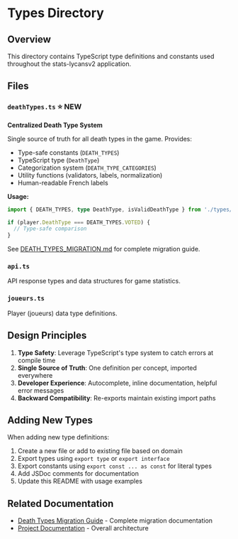 # Types Directory

## Overview

This directory contains TypeScript type definitions and constants used throughout the stats-lycansv2 application.

## Files

### `deathTypes.ts` ⭐ NEW
**Centralized Death Type System**

Single source of truth for all death types in the game. Provides:
- Type-safe constants (`DEATH_TYPES`)
- TypeScript type (`DeathType`)
- Categorization system (`DEATH_TYPE_CATEGORIES`)
- Utility functions (validators, labels, normalization)
- Human-readable French labels

**Usage:**
```typescript
import { DEATH_TYPES, type DeathType, isValidDeathType } from './types/deathTypes';

if (player.DeathType === DEATH_TYPES.VOTED) {
  // Type-safe comparison
}
```

See [DEATH_TYPES_MIGRATION.md](./DEATH_TYPES_MIGRATION.md) for complete migration guide.

### `api.ts`
API response types and data structures for game statistics.

### `joueurs.ts`
Player (joueurs) data type definitions.

## Design Principles

1. **Type Safety**: Leverage TypeScript's type system to catch errors at compile time
2. **Single Source of Truth**: One definition per concept, imported everywhere
3. **Developer Experience**: Autocomplete, inline documentation, helpful error messages
4. **Backward Compatibility**: Re-exports maintain existing import paths

## Adding New Types

When adding new type definitions:

1. Create a new file or add to existing file based on domain
2. Export types using `export type` or `export interface`
3. Export constants using `export const ... as const` for literal types
4. Add JSDoc comments for documentation
5. Update this README with usage examples

## Related Documentation

- [Death Types Migration Guide](./DEATH_TYPES_MIGRATION.md) - Complete migration documentation
- [Project Documentation](../../.github/copilot-instructions.md) - Overall architecture
